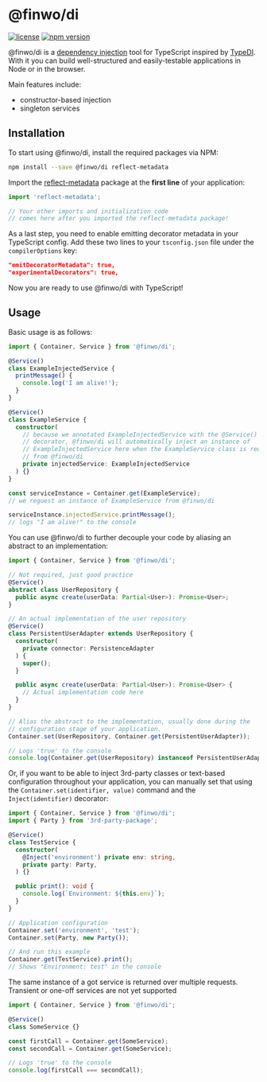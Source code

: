@finwo/di
=========

[![license](https://img.shields.io/github/license/finwo/di)](https://github.com/finwo/di/blob/main/LICENSE)
[![npm version](https://img.shields.io/npm/v/@finwo/di)](https://npmjs.com/package/@finwo/di)

@finwo/di is a
[dependency injection](https://en.wikipedia.org/wiki/Dependency_injection) tool
for TypeScript inspired by [TypeDI](https://npmjs.com/package/typedi). With it
you can build well-structured and easily-testable applications in Node or in the
browser.

Main features include:
- constructor-based injection
- singleton services

## Installation

To start using @finwo/di, install the required packages via NPM:

```sh
npm install --save @finwo/di reflect-metadata
```

Import the [reflect-metadata](https://npmjs.com/package/reflect-metadata)
package at the **first line** of your application:

```ts
import 'reflect-metadata';

// Your other imports and initialization code
// comes here after you imported the reflect-metadata package!
```

As a last step, you need to enable emitting decorator metadata in your
TypeScript config. Add these two lines to your `tsconfig.json` file under the
`compilerOptions` key:

```json
"emitDecoratorMetadata": true,
"experimentalDecorators": true,
```

Now you are ready to use @finwo/di with TypeScript!

## Usage

Basic usage is as follows:

```ts
import { Container, Service } from '@finwo/di';

@Service()
class ExampleInjectedService {
  printMessage() {
    console.log('I am alive!');
  }
}

@Service()
class ExampleService {
  constructor(
    // because we annotated ExampleInjectedService with the @Service()
    // decorator, @finwo/di will automatically inject an instance of
    // ExampleInjectedService here when the ExampleService class is requested
    // from @finwo/di
    private injectedService: ExampleInjectedService
  ) {}
}

const serviceInstance = Container.get(ExampleService);
// we reguest an instance of ExampleService from @finwo/di

serviceInstance.injectedService.printMessage();
// logs "I am alive!" to the console
```

You can use @finwo/di to further decouple your code by aliasing an abstract to
an implementation:

```ts
import { Container, Service } from '@finwo/di';

// Not required, just good practice
@Service()
abstract class UserRepository {
  public async create(userData: Partial<User>): Promise<User>;
}

// An actual implementation of the user repository
@Service()
class PersistentUserAdapter extends UserRepository {
  constructor(
    private connector: PersistenceAdapter
  ) {
    super();
  }

  public async create(userData: Partial<User>): Promise<User> {
    // Actual implementation code here
  }
}

// Alias the abstract to the implementation, usually done during the
// configuration stage of your application.
Container.set(UserRepository, Container.get(PersistentUserAdapter));

// Logs 'true' to the console
console.log(Container.get(UserRepository) instanceof PersistentUserAdapter);
```

Or, if you want to be able to inject 3rd-party classes or text-based
configuration throughout your application, you can manually set that using the
`Container.set(identifier, value)` command and the `Inject(identifier)`
decorator:

```ts
import { Container, Service } from '@finwo/di';
import { Party } from '3rd-party-package';

@Service()
class TestService {
  constructor(
    @Inject('environment') private env: string,
    private party: Party,
  ) {}

  public print(): void {
    console.log(`Environment: ${this.env}`);
  }
}

// Application configuration
Container.set('environment', 'test');
Container.set(Party, new Party());

// And run this example
Container.get(TestService).print();
// Shows "Environment: test" in the console
```

The same instance of a got service is returned over multiple requests. Transient
or one-off services are not yet supported

```ts
import { Container, Service } from '@finwo/di';

@Service()
class SomeService {}

const firstCall = Container.get(SomeService);
const secondCall = Container.get(SomeService);

// Logs 'true' to the console
console.log(firstCall === secondCall);
```
